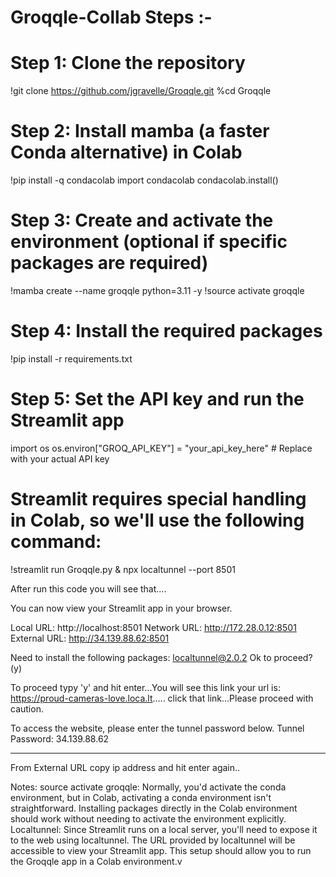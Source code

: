 # Groqqle-Collab Steps :-

# Step 1: Clone the repository
!git clone https://github.com/jgravelle/Groqqle.git
%cd Groqqle

# Step 2: Install mamba (a faster Conda alternative) in Colab
!pip install -q condacolab
import condacolab
condacolab.install()

# Step 3: Create and activate the environment (optional if specific packages are required)
!mamba create --name groqqle python=3.11 -y
!source activate groqqle

# Step 4: Install the required packages
!pip install -r requirements.txt

# Step 5: Set the API key and run the Streamlit app
import os
os.environ["GROQ_API_KEY"] = "your_api_key_here"  # Replace with your actual API key

# Streamlit requires special handling in Colab, so we'll use the following command:
!streamlit run Groqqle.py & npx localtunnel --port 8501


After run this code you will see that....

 You can now view your Streamlit app in your browser.

  Local URL: http://localhost:8501
  Network URL: http://172.28.0.12:8501
  External URL: http://34.139.88.62:8501

Need to install the following packages:
  localtunnel@2.0.2
Ok to proceed? (y)

To proceed typy 'y' and hit enter...You will see this link 
 your url is: https://proud-cameras-love.loca.lt.....
 click that link...Please proceed with caution.

To access the website, please enter the tunnel password below.
Tunnel Password: 34.139.88.62 
*******
From  External URL copy ip address and hit enter again..


Notes:
source activate groqqle: Normally, you'd activate the conda environment, but in Colab, activating a conda environment isn't straightforward. Installing packages directly in the Colab environment should work without needing to activate the environment explicitly.
Localtunnel: Since Streamlit runs on a local server, you'll need to expose it to the web using localtunnel. The URL provided by localtunnel will be accessible to view your Streamlit app.
This setup should allow you to run the Groqqle app in a Colab environment.v

